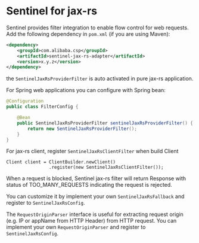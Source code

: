 # Sentinel for jax-rs

Sentinel provides filter integration to enable flow control for web requests.
Add the following dependency in `pom.xml` (if you are using Maven):

```xml
<dependency>
    <groupId>com.alibaba.csp</groupId>
    <artifactId>sentinel-jax-rs-adapter</artifactId>
    <version>x.y.z</version>
</dependency>
```

the `SentinelJaxRsProviderFilter` is auto activated in pure jax-rs application.

For Spring web applications you can configure with Spring bean:

```java
@Configuration
public class FilterConfig {

    @Bean
    public SentinelJaxRsProviderFilter sentinelJaxRsProviderFilter() {
        return new SentinelJaxRsProviderFilter();
    }
}
```

For jax-rs client, register `SentinelJaxRsClientFilter` when build Client

```
Client client = ClientBuilder.newClient()
                .register(new SentinelJaxRsClientFilter());
```

When a request is blocked, Sentinel jax-rs filter will return Response with status of TOO_MANY_REQUESTS indicating the request is rejected.

You can customize it by implement your own `SentinelJaxRsFallback` and register to `SentinelJaxRsConfig`.

The `RequestOriginParser` interface is useful for extracting request origin (e.g. IP or appName from HTTP Header)
from HTTP request. You can implement your own `RequestOriginParser` and register to `SentinelJaxRsConfig`.
